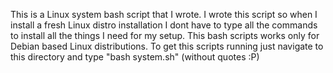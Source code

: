 
This is a Linux system bash script that I wrote. I wrote this script so when I install a fresh Linux distro installation I dont have to type all the commands to install all the things I need for my setup. This bash scripts works only for Debian based Linux distributions. To get this scripts running just navigate to this directory and type "bash system.sh" (without quotes :P)
